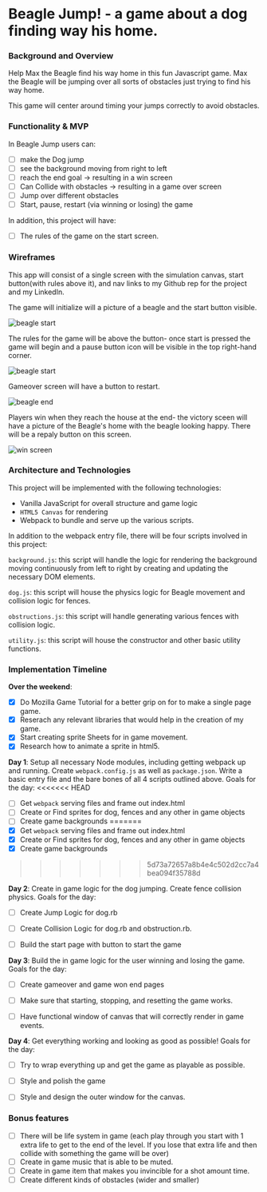 # Beagle Jump! - a game about a dog finding way his home.

### Background and Overview

Help Max the Beagle find his way home in this fun Javascript game. Max the Beagle will be jumping over all sorts of obstacles just trying to find his way home.

This game will center around timing your jumps correctly to avoid obstacles.


### Functionality & MVP  

In Beagle Jump users can:
- [ ] make the Dog jump
- [ ] see the background moving from right to left
- [ ] reach the end goal -> resulting in a win screen
- [ ] Can Collide with obstacles -> resulting in a game over screen
- [ ] Jump over different obstacles
- [ ] Start, pause, restart (via winning or losing) the game

In addition, this project will have:
- [ ] The rules of the game on the start screen.

### Wireframes
This app will consist of a single screen with the simulation canvas, start button(with rules above it), and nav links to my Github rep for the project and my LinkedIn.  

The game will initialize will a picture of a beagle and the start button visible.

![beagle start](https://i.imgur.com/Fs7GjNp.png)


The rules for the game will be above the button- once start is pressed the game will begin and a pause button icon will be visible in the top right-hand corner.


![beagle start](https://i.imgur.com/S3Bjf9b.png)


Gameover screen will have a button to restart.


![beagle end](https://i.imgur.com/KG9bcoW.png)


Players win when they reach the house at the end- the victory sceen will have a picture of the Beagle's home with the beagle looking happy. There will be a repaly button on this screen.


![win screen](https://i.imgur.com/vamq3Oz.png)


### Architecture and Technologies

This project will be implemented with the following technologies:

- Vanilla JavaScript for overall structure and game logic
- `HTML5 Canvas` for rendering
- Webpack to bundle and serve up the various scripts.

In addition to the webpack entry file, there will be four scripts involved in this project:

`background.js`: this script will handle the logic for rendering the background moving continuously from left to right by creating and updating the necessary DOM elements.

`dog.js`: this script will house the physics logic for Beagle movement and collision logic for fences.

`obstructions.js`: this script will handle generating various fences with collision logic.

`utility.js`: this script will house the constructor and other basic utility functions.

### Implementation Timeline

**Over the weekend**:
- [x] Do Mozilla Game Tutorial for a better grip on for to make a single page game.
- [x] Reserach any relevant libraries that would help in the creation of my game.
- [x] Start creating sprite Sheets for in game movement.
- [x] Research how to animate a sprite in html5.

**Day 1**: Setup all necessary Node modules, including getting webpack up and running.  Create `webpack.config.js` as well as `package.json`.  Write a basic entry file and the bare bones of all 4 scripts outlined above.  Goals for the day:
<<<<<<< HEAD
- [ ] Get `webpack` serving files and frame out index.html
- [ ] Create or Find sprites for dog, fences and any other in game objects
- [ ] Create game backgrounds
=======
- [X] Get `webpack` serving files and frame out index.html
- [X] Create or Find sprites for dog, fences and any other in game objects
- [X] Create game backgrounds
>>>>>>> 5d73a72657a8b4e4c502d2cc7a4bea094f35788d

**Day 2**: Create in game logic for the dog jumping. Create fence collision physics. Goals for the day:

- [ ] Create Jump Logic for dog.rb
- [ ] Create Collision Logic for dog.rb and obstruction.rb.
- [ ] Build the start page with button to start the game


**Day 3**: Build the in game logic for the user winning and losing the game. Goals for the day:
- [ ] Create gameover and game won end pages
- [ ] Make sure that starting, stopping, and resetting the game works.
- [ ] Have functional window of canvas that will correctly render in game events.


**Day 4**: Get everything working and looking as good as possible! Goals for the day:

- [ ] Try to wrap everything up and get the game as playable as possible.
- [ ] Style and polish the game
- [ ] Style and design the outer window for the canvas.



### Bonus features
- [ ] There will be life system in game (each play through you start with 1 extra life to get to the end of the level. If you lose that extra life and then collide with something the game will be over)
- [ ] Create in game music that is able to be muted.
- [ ] Create in game item that makes you invincible for a shot amount time.
- [ ] Create different kinds of obstacles (wider and smaller)
